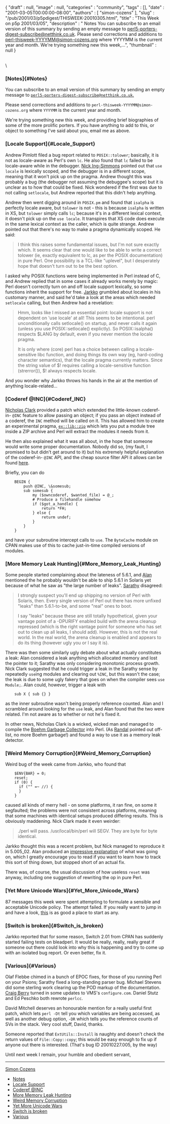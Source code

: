 {
   "draft" : null,
   "image" : null,
   "categories" : "community",
   "tags" : [],
   "date" : "2001-03-05T00:00:00-08:00",
   "authors" : [
      "simon-cozens"
   ],
   "slug" : "/pub/2001/03/p5pdigest/THISWEEK-20010305.html",
   "title" : "This Week on p5p 2001/03/05",
   "description" : " Notes You can subscribe to an email version of this summary by sending an empty message to perl5-porters-digest-subscribe@netthink.co.uk. Please send corrections and additions to perl-thisweek-YYYYMM@simon-cozens.org where YYYYMM is the current year and month. We're trying something new this week,...",
   "thumbnail" : null
}





\
\

### [Notes]{#Notes}

You can subscribe to an email version of this summary by sending an
empty message to
[`perl5-porters-digest-subscribe@netthink.co.uk`.](mailto:perl5-porters-digest-subscribe@netthink.co.uk)

Please send corrections and additions to
`perl-thisweek-YYYYMM@simon-cozens.org` where `YYYYMM` is the current
year and month.

We're trying something new this week, and providing brief biographies of
some of the more prolific porters. If you have anything to add to this,
or object to something I've said about you, email me as above.

### [Locale Support]{#Locale_Support}

Andrew Pimlott filed a bug report related to `POSIX::tolower`;
basically, it is not as locale-aware as Perl's own `lc`. He also found
that `lc` failed to be locale-aware while in the debugger. [Nick
Ing-Simmons](http://simon-cozens.org/writings/whos-who.html#ING-SIMMONS)
pointed out that `use locale` is lexically scoped, and the debugger is
in a different scope, meaning that it won't pick up on the pragma.
Andrew thought this was probably a bug (the debugger not assuming the
debuggee's scope) but it is unclear as to how that could be fixed. Nick
wondered if the first was due to not calling `setlocale`, but Andrew
reported that this didn't help anything.

Andrew then went digging around in `POSIX.pm` and found that `isalpha`
is perfectly locale aware, but `tolower` is not - this is because
`isalpha` is written in XS, but `tolower` simply calls `lc`; because
it's in a different lexical context, it doesn't pick up on the
`use locale`. It transpires that XS code does execute in the same
lexical context as the caller, which is quite strange. Andrew pointed
out that there's no way to make a pragma dynamically scoped. He said:

> I think this raises some fundamental issues, but I'm not sure exactly
> which. It seems clear that one would like to be able to write a
> correct tolower (ie, exactly equivalent to lc, as per the POSIX
> documentation) in pure Perl. One possibility is a TCL-like "uplevel",
> but I desperately hope that doesn't turn out to be the best option.

I asked why POSIX functions were being implemented in Perl instead of C,
and Andrew replied that in some cases it already works merely by magic:
Perl doesn't correctly turn on and off locale support lexically, so some
functions inherit the support for free.
[Jarkko](http://simon-cozens.org/writings/whos-who.html#HIETANIEMI)
grumbled about locales in his customary manner, and said he'd take a
look at the areas which needed `setlocale` calling, but then Andrew had
a revelation:

> Hmm, looks like I missed an essential point: locale support is not
> dependent on 'use locale' at all! This seems to be intentional. perl
> unconditionally calls setlocale() on startup, and never calls it again
> (unless you use POSIX::setlocale() explictly). So POSIX::isalpha()
> respects \$LANG by default, even if you never mention the locale
> pragma.
>
> It is only where (core) perl has a choice between calling a
> locale-sensitive libc function, and doing things its own way (eg,
> hard-coding character semantics), that the locale pragma currently
> matters. Since the string value of \$! requires calling a
> locale-sensitive function (strerror()), \$! always respects locale.

And you wonder why Jarkko throws his hands in the air at the mention of
anything locale-related...

### [Coderef @INC]{#Coderef_INC}

[Nicholas Clark](http://simon-cozens.org/writings/whos-who.html#CLARK)
provided a patch which extended the little-known coderef-in- `@INC`
feature to allow passing an object; if you pass an object instead of a
coderef, the `INC` method will be called on it. This has allowed him to
create an experimental pragma,
[`ex::lib::zip`](http://www.flirble.org/~nick/P/ex-lib-zip-0.01.tar.gz)
which lets you put a module tree inside a ZIP archive and Perl will
extract the modules it needs from it.

He then also explained what it was all about, in the hope that someone
would write some proper documentation. Nobody did so, (my fault, I
promised to but didn't get around to it) but his extremely helpful
explanation of the coderef-in- `@INC` API, and the cheap source filter
API it allows can be found
[here](http://www.xray.mpe.mpg.de/mailing-lists/perl5-porters/2001-02/msg01780.html).

Briefly, you can do

        BEGIN {
            push @INC, \&somesub;
            sub somesub {
                my ($owncoderef, $wanted_file) = @_;
                # Produce a filehandle somehow
                if ($got_a_handle) {
                    return *FH;
                } else {
                    returm undef;
                }
            }
        }

and have your subroutine intercept calls to `use`. The `ByteCache`
module on CPAN makes use of this to cache just-in-time compiled versions
of modules.

### [More Memory Leak Hunting]{#More_Memory_Leak_Hunting}

Some people started complaining about the lateness of 5.6.1, and
[Alan](http://simon-cozens.org/writings/whos-who.html#BURLISON)
mentioned the he probably wouldn't be able to ship 5.6.1 in Solaris yet
because of what he saw as "the large number of leaks".
[Sarathy](http://simon-cozens.org/writings/whos-who.html#GURUSAMY)
disagreed:

> I strongly suspect you'll end up shipping no version of Perl with
> Solaris, then. Every single version of Perl out there has more unfixed
> "leaks" than 5.6.1-to-be, and some "real" ones to boot.
>
> I say "leaks" because these are still totally hypothetical, given your
> vantage point of a -DPURIFY enabled build with the arena cleanup
> repressed (which is the right vantage point for someone who has set
> out to clean up all leaks, I should add). However, this is not the
> real world. In the real world, the arena cleanup is enabled and
> appears to do its thing (however ugly you or I say it is).

There was then some similarly ugly debate about what actually
constitutes a leak: Alan considered a leak anything which allocated
memory and lost the pointer to it; Sarathy was only considering
monotonic process growth. Nick Clark suggested that he could trigger a
leak in the Sarathy sense by repeatedly `use`ing modules and clearing
out `%INC`, but this wasn't the case; the leak is due to some ugly
fakery that goes on when the compiler sees `use Module;`. Alan could,
however, trigger a leak with

        sub X { sub {} }

as the inner subroutine wasn't being properly reference counted. Alan
and I scrambled around looking for the `use` leak, and Alan found that
the two were related. I'm not aware as to whether or not he's fixed it.

In other news, Nicholas Clark is a wicked, wicked man and managed to
compile the [Boehm Garbage
Collector](http://www.hpl.hp.com/personal/Hans_Boehm/gc/) into Perl. (As
[Randal](http://simon-cozens.org/writings/whos-who.html#SCHWARTZ)
pointed out off-list, no more Boehm garbage!) and found a way to use it
as a memory leak detector.

### [Weird Memory Corruption]{#Weird_Memory_Corruption}

Weird bug of the week came from Jarkko, who found that

        $ENV{BAR} = 0;
        reset;
        if (0) {
          if ("" =~ //) {
          }
        }

caused all kinds of merry hell - on some platforms, it ran fine, on some
it segfaulted; the problems were not consistent across platforms,
meaning that some machines with identical setups produced differing
results. This is obviously maddening. Nick Clark made it even weirder:

> ./perl will pass. /usr/local/bin/perl will SEGV. They are byte for
> byte identical.

Jarkko thought this was a recent problem, but Nick managed to reproduce
it in 5.005\_02. Alan produced an [impressive
explanation](http://www.xray.mpe.mpg.de/mailing-lists/perl5-porters/2001-03/msg00176.html)
of what was going on, which I greatly encourage you to read if you want
to learn how to track this sort of thing down, but stopped short of an
actual fix.

There was, of course, the usual discussion of how useless `reset` was
anyway, including one suggestion of rewriting the op in pure Perl.

### [Yet More Unicode Wars]{#Yet_More_Unicode_Wars}

87 messages this week were spent attempting to formulate a sensible and
acceptable Unicode policy. The attempt failed. If you really want to
jump in and have a look,
[this](http://www.xray.mpe.mpg.de/mailing-lists/perl5-porters/2001-02/msg01680.html)
is as good a place to start as any.

### [Switch is broken]{#Switch_is_broken}

Jarkko reported that for some reason, Switch 2.01 from CPAN has suddenly
started failing tests on bleadperl. It would be really, really, really
great if someone out there could look into why this is happening and try
to come up with an isolated bug report. Or even better, fix it.

### [Various]{#Various}

Olaf Flebbe chimed in a bunch of EPOC fixes, for those of you running
Perl on your Psions; Sarathy fixed a long-standing parser bug. Michael
Stevens did some sterling work clearing up the POD markup of the
documentation. [Craig
Berry](http://simon-cozens.org/writings/whos-who.html#BERRY) turned in
some updates to VMS's `configure.com`. Daniel Stutz and Ed Peschko both
rewrote `perlcc`.

David Mitchell deserves an honourable mention for a really useful first
patch, which lets `perl -Dt` tell you which variables are being
accessed, as well as another debug option, `-DR` which tells you the
reference counts of SVs in the stack. Very cool stuff, David, thanks.

Someone reported that `ExtUtils::Install` is naughty and doesn't check
the return values of `File::Copy::copy`; this would be easy enough to
fix up if anyone out there is interested. (That's bug ID 20010227.005,
by the way)

Until next week I remain, your humble and obedient servant,

------------------------------------------------------------------------

[Simon Cozens](mailto:simon@brecon.co.uk)
-   [Notes](#Notes)
-   [Locale Support](#Locale_Support)
-   [Coderef @INC](#Coderef_INC)
-   [More Memory Leak Hunting](#More_Memory_Leak_Hunting)
-   [Weird Memory Corruption](#Weird_Memory_Corruption)
-   [Yet More Unicode Wars](#Yet_More_Unicode_Wars)
-   [Switch is broken](#Switch_is_broken)
-   [Various](#Various)


